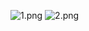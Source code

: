 
   ![1.png](https://upload-images.jianshu.io/upload_images/14466577-e699f3bfb1e026cb.png?imageMogr2/auto-orient/strip%7CimageView2/2/w/1240)
    ![2.png](https://upload-images.jianshu.io/upload_images/14466577-972e824cf9615b7c.png?imageMogr2/auto-orient/strip%7CimageView2/2/w/1240)


